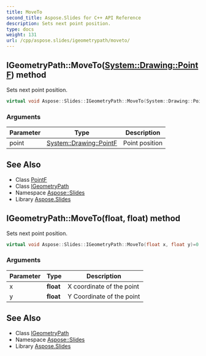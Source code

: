```yaml
---
title: MoveTo
second_title: Aspose.Slides for C++ API Reference
description: Sets next point position.
type: docs
weight: 131
url: /cpp/aspose.slides/igeometrypath/moveto/
---
```

## IGeometryPath::MoveTo([System::Drawing::PointF](../../../system.drawing/pointf/)) method


Sets next point position.

```cpp
virtual void Aspose::Slides::IGeometryPath::MoveTo(System::Drawing::PointF point)=0
```


### Arguments

| Parameter | Type | Description |
| --- | --- | --- |
| point | [System::Drawing::PointF](../../../system.drawing/pointf/) | Point position |

## See Also

* Class [PointF](../../../system.drawing/pointf/)
* Class [IGeometryPath](../)
* Namespace [Aspose::Slides](../../)
* Library [Aspose.Slides](../../../)
## IGeometryPath::MoveTo(**float**, **float**) method


Sets next point position.

```cpp
virtual void Aspose::Slides::IGeometryPath::MoveTo(float x, float y)=0
```


### Arguments

| Parameter | Type | Description |
| --- | --- | --- |
| x | **float** | X coordinate of the point |
| y | **float** | Y Coordinate of the point |

## See Also

* Class [IGeometryPath](../)
* Namespace [Aspose::Slides](../../)
* Library [Aspose.Slides](../../../)
